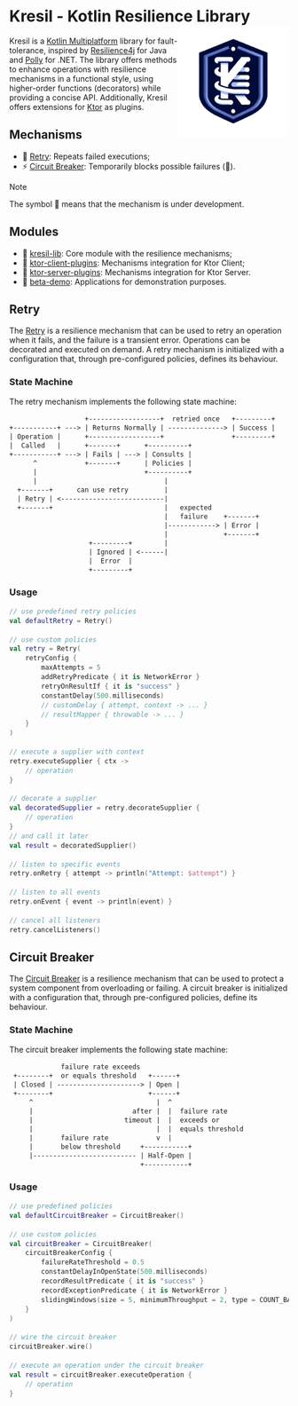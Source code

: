 # Kresil - Kotlin Resilience Library <img src="./docs/imgs/kresil-logo.png" align="right" width=200 alt="" />

Kresil is a [Kotlin Multiplatform](https://kotlinlang.org/docs/multiplatform.html) library for fault-tolerance,
inspired by [Resilience4j](https://resilience4j.readme.io/docs/getting-started) for Java
and [Polly](https://github.com/App-vNext/Polly) for .NET. The library offers methods to enhance operations with
resilience mechanisms in a functional style, using higher-order functions (decorators) while providing a concise API.
Additionally, Kresil offers extensions for [Ktor](https://ktor.io/) as plugins.

## Mechanisms

- 🔁 [Retry](#retry): Repeats failed executions;
- ⚡ [Circuit Breaker](#circuit-breaker): Temporarily blocks possible failures (🚧).

> [!NOTE]
> The symbol 🚧 means that the mechanism is under development.

## Modules

- 📁 [kresil-lib](kresil-lib/lib/README.md): Core module with the resilience mechanisms;
- 📁 [ktor-client-plugins](ktor-client-plugins/shared/README.md): Mechanisms integration for Ktor Client;
- 📁 [ktor-server-plugins](ktor-server-plugins/shared/README.md): Mechanisms integration for Ktor Server.
- 📁 [beta-demo](beta-demo/README.md): Applications for demonstration purposes.

## Retry

The [Retry](https://learn.microsoft.com/en-us/azure/architecture/patterns/retry)
is a resilience mechanism
that can be used to retry an operation when it fails, and the failure is a transient error.
Operations can be decorated and executed on demand.
A retry mechanism is initialized with a configuration that,
through pre-configured policies, defines its behaviour.

### State Machine

The retry mechanism implements the following state machine:

```
                   +------------------+  retried once   +---------+
+-----------+ ---> | Returns Normally | --------------> | Success |
| Operation |      +------------------+                 +---------+
|  Called   |      +-------+      +----------+
+-----------+ ---> | Fails | ---> | Consults |
      ^            +-------+      | Policies |
      |                           +----------+
      |                                |
  +-------+      can use retry         |
  | Retry | <--------------------------|
  +-------+                            |   expected
                                       |   failure    +-------+
                                       |------------> | Error |
                                       |              +-------+
                    +---------+        |
                    | Ignored | <------|
                    |  Error  |
                    +---------+
```

### Usage

```kotlin
// use predefined retry policies
val defaultRetry = Retry()

// use custom policies
val retry = Retry(
    retryConfig {
        maxAttempts = 5
        addRetryPredicate { it is NetworkError }
        retryOnResultIf { it is "success" }
        constantDelay(500.milliseconds)
        // customDelay { attempt, context -> ... }
        // resultMapper { throwable -> ... }
    }
)

// execute a supplier with context
retry.executeSupplier { ctx ->
    // operation
}

// decorate a supplier
val decoratedSupplier = retry.decorateSupplier {
    // operation
}
// and call it later
val result = decoratedSupplier()

// listen to specific events
retry.onRetry { attempt -> println("Attempt: $attempt") }

// listen to all events
retry.onEvent { event -> println(event) }

// cancel all listeners
retry.cancelListeners()
```

## Circuit Breaker

The [Circuit Breaker](https://learn.microsoft.com/en-us/azure/architecture/patterns/circuit-breaker)
is a resilience mechanism
that can be used to protect a system component from overloading or failing. A circuit breaker is initialized with a configuration that,
through pre-configured policies, define its behaviour.

### State Machine

The circuit breaker implements the following state machine:

```
             failure rate exceeds
 +--------+  or equals threshold   +------+
 | Closed | ---------------------> | Open |
 +--------+                        +------+
     ^                               |  ^
     |                         after |  |  failure rate
     |                       timeout |  |  exceeds or
     |                               |  |  equals threshold
     |       failure rate            v  |
     |       below threshold     +-----------+
     |-------------------------- | Half-Open |
                                 +-----------+
```

### Usage

```kotlin
// use predefined policies
val defaultCircuitBreaker = CircuitBreaker()

// use custom policies
val circuitBreaker = CircuitBreaker(
    circuitBreakerConfig {
        failureRateThreshold = 0.5
        constantDelayInOpenState(500.milliseconds)
        recordResultPredicate { it is "success" }
        recordExceptionPredicate { it is NetworkError }
        slidingWindows(size = 5, minimumThroughput = 2, type = COUNT_BASED)
    }
)

// wire the circuit breaker
circuitBreaker.wire()

// execute an operation under the circuit breaker
val result = circuitBreaker.executeOperation {
    // operation
}
```
